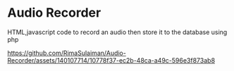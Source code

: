 # Audio Recorder

HTML,javascript code to record an audio then store it to the database using php

https://github.com/RimaSulaiman/Audio-Recorder/assets/140107714/10778f37-ec2b-48ca-a49c-596e3f873ab8

